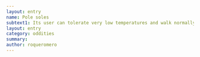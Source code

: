 ```yaml
---
layout: entry 
name: Pole soles
subtext1: Its user can tolerate very low temperatures and walk normally over frozen surfaces.
layout: entry
category: oddities
summary: 
author: roqueromero
---
```

